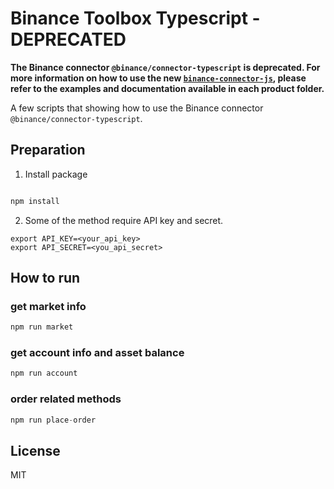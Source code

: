 # Binance Toolbox Typescript - DEPRECATED

**The Binance connector `@binance/connector-typescript` is deprecated. For more information on how to use the new [`binance-connector-js`](https://github.com/binance/binance-connector-js/tree/master/clients), please refer to the examples and documentation available in each product folder.**

A few scripts that showing how to use the Binance connector `@binance/connector-typescript`.
## Preparation

1. Install package

```typescript

npm install

```

2. Some of the method require API key and secret.

```shell
export API_KEY=<your_api_key>
export API_SECRET=<you_api_secret>
```


## How to run


### get market info

```typescript
npm run market

```
### get account info and asset balance

```typescript
npm run account
```

### order related methods

```typescript
npm run place-order
```
## License
MIT